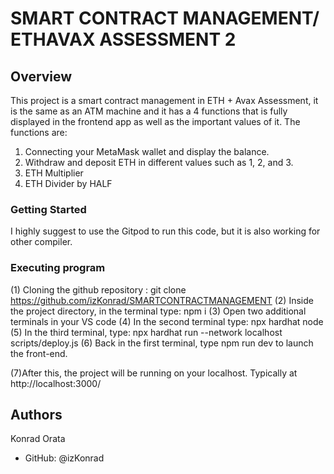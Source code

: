 # SMART CONTRACT MANAGEMENT/ ETHAVAX ASSESSMENT 2
## Overview
This project is a smart contract management in ETH + Avax Assessment, it is the same as an ATM machine and it has a 4 functions that is fully displayed in the frontend app as well as the important values of it. The functions are:
1. Connecting your MetaMask wallet and display the balance.
2. Withdraw and deposit ETH in different values such as 1, 2, and 3.
3. ETH Multiplier
4. ETH Divider by HALF

### Getting Started
I highly suggest to use the Gitpod to run this code, but it is also working for other compiler.

### Executing program
(1) Cloning the github repository :
  git clone https://github.com/izKonrad/SMARTCONTRACTMANAGEMENT
(2) Inside the project directory, in the terminal type: npm i
(3) Open two additional terminals in your VS code
(4) In the second terminal type: npx hardhat node
(5) In the third terminal, type: npx hardhat run --network localhost scripts/deploy.js
(6) Back in the first terminal, type npm run dev to launch the front-end.

(7)After this, the project will be running on your localhost. 
Typically at http://localhost:3000/

## Authors
  Konrad Orata
   - GitHub: @izKonrad
